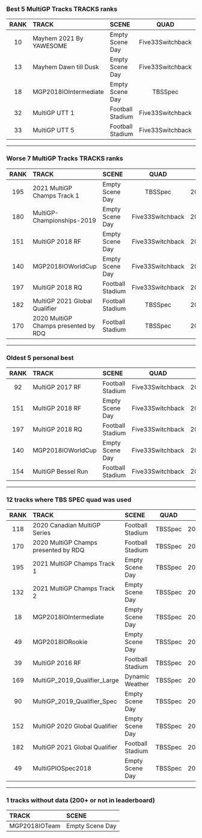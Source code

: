 ### Best 5 MultiGP Tracks TRACKS ranks
|RANK|TRACK|SCENE|QUAD|DATE|
|:---:|:---|:---|:---:|:---:|
|10|Mayhem 2021 By YAWESOME|Empty Scene Day|Five33Switchback|2022/03/31|
|13|Mayhem Dawn till Dusk|Empty Scene Day|Five33Switchback|2022/04/01|
|18|MGP2018IOIntermediate|Empty Scene Day|TBSSpec|2021/12/20|
|32|MultiGP UTT 1|Football Stadium|Five33Switchback|2021/08/19|
|33|MultiGP UTT 5|Football Stadium|Five33Switchback|2021/08/19|
---
### Worse 7 MultiGP Tracks TRACKS ranks
|RANK|TRACK|SCENE|QUAD|DATE|
|:---:|:---|:---|:---:|:---:|
|195|2021 MultiGP Champs Track 1|Empty Scene Day|TBSSpec|2021/12/19|
|180|MultiGP-Championships-2019|Empty Scene Day|Five33Switchback|2021/08/19|
|151|MultiGP 2018 RF|Empty Scene Day|Five33Switchback|2021/05/04|
|140|MGP2018IOWorldCup|Empty Scene Day|Five33Switchback|2021/08/18|
|197|MultiGP 2018 RQ|Football Stadium|Five33Switchback|2021/05/24|
|182|MultiGP 2021 Global Qualifier|Football Stadium|TBSSpec|2021/09/01|
|170|2020 MultiGP Champs presented by RDQ|Football Stadium|TBSSpec|2022/02/19|
---
### Oldest 5 personal best
|RANK|TRACK|SCENE|QUAD|DATE|
|:---:|:---|:---|:---:|:---:|
|92|MultiGP 2017 RF|Football Stadium|Five33Switchback|2021/05/04|
|151|MultiGP 2018 RF|Empty Scene Day|Five33Switchback|2021/05/04|
|197|MultiGP 2018 RQ|Football Stadium|Five33Switchback|2021/05/24|
|140|MGP2018IOWorldCup|Empty Scene Day|Five33Switchback|2021/08/18|
|154|MultiGP Bessel Run|Football Stadium|Five33Switchback|2021/08/19|
---
### 12 tracks where TBS SPEC quad was used
|RANK|TRACK|SCENE|QUAD|DATE|
|:---:|:---|:---|:---:|:---:|
|118|2020 Canadian MultiGP Series|Football Stadium|TBSSpec|2022/02/19|
|170|2020 MultiGP Champs presented by RDQ|Football Stadium|TBSSpec|2022/02/19|
|195|2021 MultiGP Champs Track 1|Empty Scene Day|TBSSpec|2021/12/19|
|132|2021 MultiGP Champs Track 2|Empty Scene Day|TBSSpec|2021/12/18|
|18|MGP2018IOIntermediate|Empty Scene Day|TBSSpec|2021/12/20|
|49|MGP2018IORookie|Empty Scene Day|TBSSpec|2021/12/20|
|39|MultiGP 2016 RF|Football Stadium|TBSSpec|2022/02/19|
|169|MultiGP_2019_Qualifier_Large|Dynamic Weather|TBSSpec|2022/02/19|
|90|MultiGP_2019_Qualifier_Spec|Empty Scene Day|TBSSpec|2022/02/19|
|152|MultiGP 2020 Global Qualifier|Empty Scene Day|TBSSpec|2022/02/19|
|182|MultiGP 2021 Global Qualifier|Football Stadium|TBSSpec|2021/09/01|
|49|MultiGPIOSpec2018|Empty Scene Day|TBSSpec|2022/02/19|
---
### 1 tracks without data (200+ or not in leaderboard)
|TRACK|SCENE|
|:---|:---|
|MGP2018IOTeam|Empty Scene Day|
